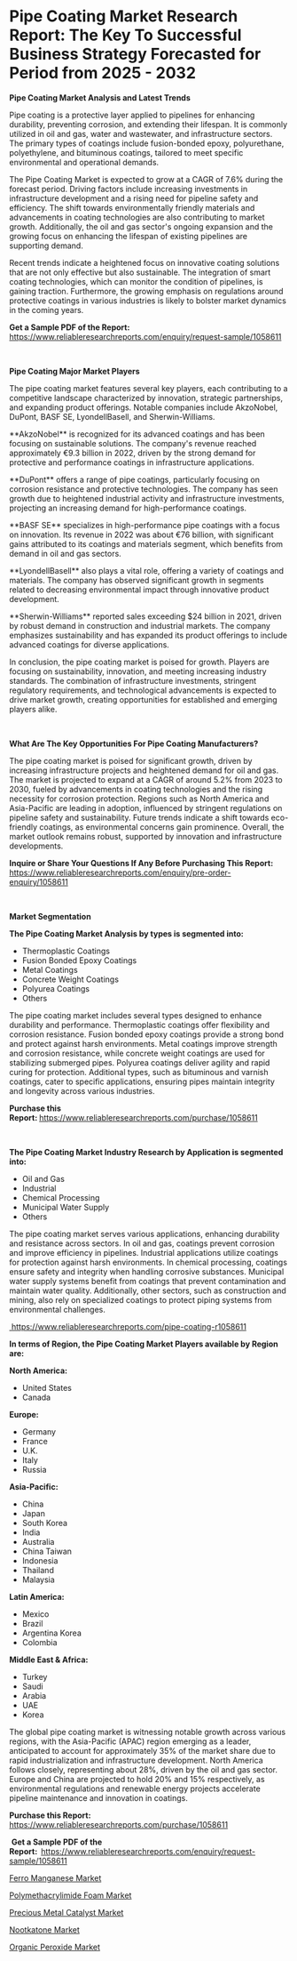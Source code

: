 <p><h1>Pipe Coating Market Research Report: The Key To Successful Business Strategy Forecasted for Period from 2025 - 2032</h1></p><p><strong>Pipe Coating Market Analysis and Latest Trends</strong></p>
<p><p>Pipe coating is a protective layer applied to pipelines for enhancing durability, preventing corrosion, and extending their lifespan. It is commonly utilized in oil and gas, water and wastewater, and infrastructure sectors. The primary types of coatings include fusion-bonded epoxy, polyurethane, polyethylene, and bituminous coatings, tailored to meet specific environmental and operational demands.</p><p>The Pipe Coating Market is expected to grow at a CAGR of 7.6% during the forecast period. Driving factors include increasing investments in infrastructure development and a rising need for pipeline safety and efficiency. The shift towards environmentally friendly materials and advancements in coating technologies are also contributing to market growth. Additionally, the oil and gas sector's ongoing expansion and the growing focus on enhancing the lifespan of existing pipelines are supporting demand.</p><p>Recent trends indicate a heightened focus on innovative coating solutions that are not only effective but also sustainable. The integration of smart coating technologies, which can monitor the condition of pipelines, is gaining traction. Furthermore, the growing emphasis on regulations around protective coatings in various industries is likely to bolster market dynamics in the coming years.</p></p>
<p><strong>Get a Sample PDF of the Report:&nbsp;</strong> <a href="https://www.reliableresearchreports.com/enquiry/request-sample/1058611?utm_campaign=34&utm_medium=2&utm_source=Github&utm_content=ia&utm_term=31012025&utm_id=pipe-coating">https://www.reliableresearchreports.com/enquiry/request-sample/1058611</a></p>
<p>&nbsp;</p>
<p><strong>Pipe Coating Major Market Players</strong></p>
<p><p>The pipe coating market features several key players, each contributing to a competitive landscape characterized by innovation, strategic partnerships, and expanding product offerings. Notable companies include AkzoNobel, DuPont, BASF SE, LyondellBasell, and Sherwin-Williams.</p><p>**AkzoNobel** is recognized for its advanced coatings and has been focusing on sustainable solutions. The company's revenue reached approximately €9.3 billion in 2022, driven by the strong demand for protective and performance coatings in infrastructure applications. </p><p>**DuPont** offers a range of pipe coatings, particularly focusing on corrosion resistance and protective technologies. The company has seen growth due to heightened industrial activity and infrastructure investments, projecting an increasing demand for high-performance coatings.</p><p>**BASF SE** specializes in high-performance pipe coatings with a focus on innovation. Its revenue in 2022 was about €76 billion, with significant gains attributed to its coatings and materials segment, which benefits from demand in oil and gas sectors.</p><p>**LyondellBasell** also plays a vital role, offering a variety of coatings and materials. The company has observed significant growth in segments related to decreasing environmental impact through innovative product development.</p><p>**Sherwin-Williams** reported sales exceeding $24 billion in 2021, driven by robust demand in construction and industrial markets. The company emphasizes sustainability and has expanded its product offerings to include advanced coatings for diverse applications.</p><p>In conclusion, the pipe coating market is poised for growth. Players are focusing on sustainability, innovation, and meeting increasing industry standards. The combination of infrastructure investments, stringent regulatory requirements, and technological advancements is expected to drive market growth, creating opportunities for established and emerging players alike.</p></p>
<p>&nbsp;</p>
<p><strong>What Are The Key Opportunities For Pipe Coating Manufacturers?</strong></p>
<p><p>The pipe coating market is poised for significant growth, driven by increasing infrastructure projects and heightened demand for oil and gas. The market is projected to expand at a CAGR of around 5.2% from 2023 to 2030, fueled by advancements in coating technologies and the rising necessity for corrosion protection. Regions such as North America and Asia-Pacific are leading in adoption, influenced by stringent regulations on pipeline safety and sustainability. Future trends indicate a shift towards eco-friendly coatings, as environmental concerns gain prominence. Overall, the market outlook remains robust, supported by innovation and infrastructure developments.</p></p>
<p><strong>Inquire or Share Your Questions If Any Before Purchasing This Report:</strong> <a href="https://www.reliableresearchreports.com/enquiry/pre-order-enquiry/1058611?utm_campaign=34&utm_medium=2&utm_source=Github&utm_content=ia&utm_term=31012025&utm_id=pipe-coating">https://www.reliableresearchreports.com/enquiry/pre-order-enquiry/1058611</a></p>
<p>&nbsp;</p>
<p><strong>Market Segmentation</strong></p>
<p><strong>The Pipe Coating Market Analysis by types is segmented into:</strong></p>
<p><ul><li>Thermoplastic Coatings</li><li>Fusion Bonded Epoxy Coatings</li><li>Metal Coatings</li><li>Concrete Weight Coatings</li><li>Polyurea Coatings</li><li>Others</li></ul></p>
<p><p>The pipe coating market includes several types designed to enhance durability and performance. Thermoplastic coatings offer flexibility and corrosion resistance. Fusion bonded epoxy coatings provide a strong bond and protect against harsh environments. Metal coatings improve strength and corrosion resistance, while concrete weight coatings are used for stabilizing submerged pipes. Polyurea coatings deliver agility and rapid curing for protection. Additional types, such as bituminous and varnish coatings, cater to specific applications, ensuring pipes maintain integrity and longevity across various industries.</p></p>
<p><strong>Purchase this Report:&nbsp;</strong><a href="https://www.reliableresearchreports.com/purchase/1058611?utm_campaign=34&utm_medium=2&utm_source=Github&utm_content=ia&utm_term=31012025&utm_id=pipe-coating">https://www.reliableresearchreports.com/purchase/1058611</a></p>
<p>&nbsp;</p>
<p><strong>The Pipe Coating Market Industry Research by Application is segmented into:</strong></p>
<p><ul><li>Oil and Gas</li><li>Industrial</li><li>Chemical Processing</li><li>Municipal Water Supply</li><li>Others</li></ul></p>
<p><p>The pipe coating market serves various applications, enhancing durability and resistance across sectors. In oil and gas, coatings prevent corrosion and improve efficiency in pipelines. Industrial applications utilize coatings for protection against harsh environments. In chemical processing, coatings ensure safety and integrity when handling corrosive substances. Municipal water supply systems benefit from coatings that prevent contamination and maintain water quality. Additionally, other sectors, such as construction and mining, also rely on specialized coatings to protect piping systems from environmental challenges.</p></p>
<p><a href="https://www.reliableresearchreports.com/pipe-coating-r1058611?utm_campaign=34&utm_medium=2&utm_source=Github&utm_content=ia&utm_term=31012025&utm_id=pipe-coating">&nbsp;https://www.reliableresearchreports.com/pipe-coating-r1058611</a></p>
<p><strong>In terms of Region, the Pipe Coating Market Players available by Region are:</strong></p>
<p>
    <p> <strong> North America: </strong>
        <ul>
            <li>United States</li>
            <li>Canada</li>
        </ul>
        </p> 
    <p> <strong> Europe: </strong>
        <ul>
            <li>Germany</li>
            <li>France</li>
            <li>U.K.</li>
            <li>Italy</li>
            <li>Russia</li>
        </ul>
        </p> 
    <p> <strong> Asia-Pacific: </strong>
        <ul>
            <li>China</li>
            <li>Japan</li>
            <li>South Korea</li>
            <li>India</li>
            <li>Australia</li>
            <li>China Taiwan</li>
            <li>Indonesia</li>
            <li>Thailand</li>
            <li>Malaysia</li>
        </ul>
        </p> 
    <p> <strong> Latin America: </strong>
        <ul>
            <li>Mexico</li>
            <li>Brazil</li>
            <li>Argentina Korea</li>
            <li>Colombia</li>
        </ul>
        </p> 
    <p> <strong> Middle East & Africa: </strong>
        <ul>
            <li>Turkey</li>
            <li>Saudi</li>
            <li>Arabia</li>
            <li>UAE</li>
            <li>Korea</li>
        </ul>
    </p>
    </p>
<p><p>The global pipe coating market is witnessing notable growth across various regions, with the Asia-Pacific (APAC) region emerging as a leader, anticipated to account for approximately 35% of the market share due to rapid industrialization and infrastructure development. North America follows closely, representing about 28%, driven by the oil and gas sector. Europe and China are projected to hold 20% and 15% respectively, as environmental regulations and renewable energy projects accelerate pipeline maintenance and innovation in coatings.</p></p>
<p><strong>Purchase this Report: </strong><a href="https://www.reliableresearchreports.com/purchase/1058611?utm_campaign=34&utm_medium=2&utm_source=Github&utm_content=ia&utm_term=31012025&utm_id=pipe-coating">https://www.reliableresearchreports.com/purchase/1058611</a></p>
<p>&nbsp;<strong>Get a Sample PDF of the Report:&nbsp;&nbsp;</strong><a href="https://www.reliableresearchreports.com/enquiry/request-sample/1058611?utm_campaign=34&utm_medium=2&utm_source=Github&utm_content=ia&utm_term=31012025&utm_id=pipe-coating">https://www.reliableresearchreports.com/enquiry/request-sample/1058611</a></p>
<p><strong></strong></p>
<p><p><a href="https://github.com/itayjedhe/Market-Research-Report-List-1/blob/main/ferro-manganese-market.md?utm_campaign=34&utm_medium=2&utm_source=Github&utm_content=ia&utm_term=31012025&utm_id=pipe-coating">Ferro Manganese Market</a></p><p><a href="https://github.com/eusoffyhanty/Market-Research-Report-List-1/blob/main/polymethacrylimide-foam-market.md?utm_campaign=34&utm_medium=2&utm_source=Github&utm_content=ia&utm_term=31012025&utm_id=pipe-coating">Polymethacrylimide Foam Market</a></p><p><a href="https://github.com/aksayvoogdt/Market-Research-Report-List-1/blob/main/precious-metal-catalyst-market.md?utm_campaign=34&utm_medium=2&utm_source=Github&utm_content=ia&utm_term=31012025&utm_id=pipe-coating">Precious Metal Catalyst Market</a></p><p><a href="https://github.com/alasmyayock/Market-Research-Report-List-1/blob/main/nootkatone-market.md?utm_campaign=34&utm_medium=2&utm_source=Github&utm_content=ia&utm_term=31012025&utm_id=pipe-coating">Nootkatone Market</a></p><p><a href="https://github.com/guneycigdem35/Market-Research-Report-List-5/blob/main/organic-peroxide-market.md?utm_campaign=34&utm_medium=2&utm_source=Github&utm_content=ia&utm_term=31012025&utm_id=pipe-coating">Organic Peroxide Market</a></p></p>